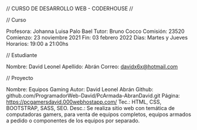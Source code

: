 
// CURSO DE DESARROLLO WEB - CODERHOUSE //


// Curso

Profesora:  Johanna Luisa Palo Bael
Tutor:      Bruno Cocco
Comisión:   23520
Comienzo:   23 noviembre 2021
Fin:        03 febrero 2022
Días:       Martes y Jueves
Horarios:   19:00 a 21:00hs


// Estudiante

Nombre:     David Leonel
Apellido:   Abrán
Correo:     davidx6x@hotmail.com


// Proyecto

Nombre:     Equipos Gaming
Autor:      David Leonel Abrán
Github:     github.com/ProgramadorWeb-David/PcArmada-AbranDavid.git
Página:     https://pcgamersdavid.000webhostapp.com/
Tec.:       HTML, CSS, BOOTSTRAP, SASS, SEO.
Desc.:      Se realiza sitio web con temática de 
            computadoras gamers, para venta de equipos
            completos, equipos armados a pedido o 
            componentes de los equipos por separado.
        